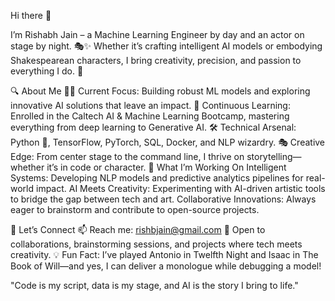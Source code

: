 Hi there 👋

I’m Rishabh Jain – a Machine Learning Engineer by day and an actor on stage by night. 🎭✨ Whether it’s crafting intelligent AI models or embodying Shakespearean characters, I bring creativity, precision, and passion to everything I do. 🚀

🔍 About Me
👨‍💻 Current Focus: Building robust ML models and exploring innovative AI solutions that leave an impact.
🌱 Continuous Learning: Enrolled in the Caltech AI & Machine Learning Bootcamp, mastering everything from deep learning to Generative AI. 
🛠️ Technical Arsenal: Python 🐍, TensorFlow, PyTorch, SQL, Docker, and NLP wizardry.
🎭 Creative Edge: From center stage to the command line, I thrive on storytelling—whether it’s in code or character.
🚀 What I’m Working On
Intelligent Systems: Developing NLP models and predictive analytics pipelines for real-world impact.
AI Meets Creativity: Experimenting with AI-driven artistic tools to bridge the gap between tech and art.
Collaborative Innovations: Always eager to brainstorm and contribute to open-source projects.

🌟 Let’s Connect
📫 Reach me: rishbjain@gmail.com
🤝 Open to collaborations, brainstorming sessions, and projects where tech meets creativity.
💡 Fun Fact: I’ve played Antonio in Twelfth Night and Isaac in The Book of Will—and yes, I can deliver a monologue while debugging a model!

"Code is my script, data is my stage, and AI is the story I bring to life."
